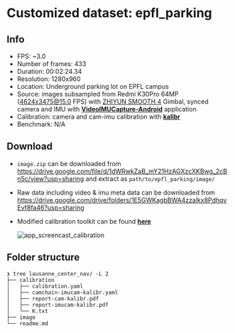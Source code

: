 # Customized dataset: epfl_parking

## Info

- FPS: ~3.0
- Number of frames: 433
- Duration: 00:02:24.34
- Resolution: 1280x960
- Location: Underground parking lot on EPFL campus
- Source: images subsampled from Redmi K30Pro 64MP (4624x3475@15.0 FPS) with [ZHIYUN SMOOTH 4](https://zhiyun.us/collections/new-gimbals/products/zhiyun-smooth-4) Gimbal, synced camera and IMU with [**VideoIMUCapture-Android**](https://github.com/hibetterheyj/VideoIMUCapture-Android) application
- Calibration: camera and cam-imu calibration with **[kalibr](https://github.com/ethz-asl/kalibr)**
- Benchmark: N/A

## Download

- `image.zip` can be downloaded from <https://drive.google.com/file/d/1dWRwkZaB_mY21HzAGXzcXKBwg_2cBn5c/view?usp=sharing> and extract as `path/to/epfl_parking/image/`

- Raw data including video & imu meta data can be downloaded from <https://drive.google.com/drive/folders/1E5GWKagbBWA4zzalkx8PdhqvEvf8fa46?usp=sharing>

- Modified calibration toolkit can be found [**here**](https://github.com/hibetterheyj/VideoIMUCapture-Android)

  ![app_screencast_calibration](./calibration.png)

## Folder structure

```plaintext
❯ tree lausanne_center_nav/ -L 2
├── calibration
│   ├── calibration.yaml
│   ├── camchain-imucam-kalibr.yaml
│   ├── report-cam-kalibr.pdf
│   ├── report-imucam-kalibr.pdf
│   └── K.txt
├── image
└── readme.md
```
